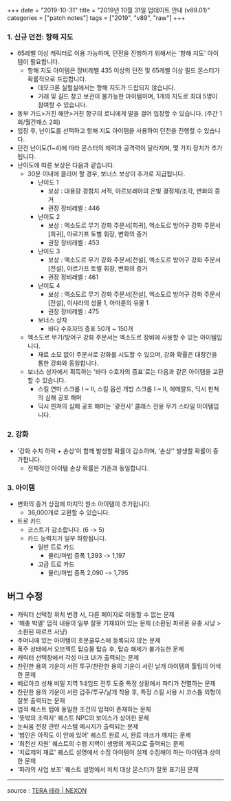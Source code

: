 +++
date = "2019-10-31"
title = "2019년 10월 31일 업데이트 안내 (v89.01)"
categories = ["patch notes"]
tags = ["2019", "v89", "raw"]
+++

### 1. 신규 던전: 항해 지도
- 65레벨 이상 캐릭터로 이용 가능하며, 던전을 진행하기 위해서는 '항해 지도' 아이템이 필요합니다.
  - 항해 지도 아이템은 장비레벨 435 이상의 던전 및 65레벨 이상 필드 몬스터가 확률적으로 드랍합니다.
    - 데모크론 실험실에서는 항해 지도가 드랍되지 않습니다.
    - 거래 및 길드 창고 보관이 불가능한 아이템이며, 1개의 지도로 최대 5명이 참여할 수 있습니다.
- 동부 가드>거친 해안>거친 항구의 로니에게 말을 걸어 입장할 수 있습니다. (주간 1회/월간패스 2회)
- 입장 후, 난이도를 선택하고 항해 지도 아이템을 사용하여 던전을 진행할 수 있습니다.
- 던전 난이도(1~4)에 따라 몬스터의 체력과 공격력이 달라지며, 몇 가지 장치가 추가됩니다.
- 난이도에 따른 보상은 다음과 같습니다.
  - 30분 이내에 클리어 할 경우, 보너스 보상이 추가로 지급됩니다.
    - 난이도 1
      - 보상 : 대용량 경험치 서적, 아르보레아의 은빛 결정체/조각, 변화의 증거
      - 권장 장비레벨 : 446
    - 난이도 2
      - 보상 : 엑소도르 무기 강화 주문서[희귀], 엑소도르 방어구 강화 주문서[희귀], 아르가프 토벌 휘장, 변화의 증거
      - 권장 장비레벨 : 453
    - 난이도 3
      - 보상 : 엑소도르 무기 강화 주문서[전설], 엑소도르 방어구 강화 주문서[전설], 아르가프 토벌 휘장, 변화의 증거
      - 권장 장비레벨 : 461
    - 난이도 4
      - 보상 : 엑소도르 무기 강화 주문서[전설], 엑소도르 방어구 강화 주문서[전설], 이샤라의 성물 1, 아마룬의 유물 1
      - 권장 장비레벨 : 475
    - 보너스 상자
      - 바다 수호자의 증표 50개 ~ 150개
  - 엑소도르 무기/방어구 강화 주문서는 엑소도르 장비에 사용할 수 있는 아이템입니다.
    - 재료 소모 없이 주문서로 강화를 시도할 수 있으며, 강화 확률은 대장간을 통한 강화와 동일합니다.
  - 보너스 상자에서 획득하는 '바다 수호자의 증표'로는 다음과 같은 아이템을 교환할 수 있습니다.
    - 스킬 연마 스크롤 I ~ II, 스킬 옵션 개방 스크롤 I ~ II, 에메랄드, 딕시 핀쳐의 심해 공포 해머
    - 딕시 핀쳐의 심해 공포 해머는 '광전사' 클래스 전용 무기 스타일 아이템입니다.

### 2. 강화
- '강화 수치 하락 + 손상'이 함께 발생할 확률이 감소하며, '손상'' 발생할 확률이 증가합니다.
  - 전체적인 아이템 손상 확률은 기존과 동일합니다.

### 3. 아이템
- 변화의 증거 상점에 마지막 원소 아이템이 추가됩니다.
  - 36,000개로 교환할 수 있습니다.
- 트로 카드
  - 코스트가 감소합니다. (6 -> 5)
  - 카드 능력치가 일부 하향됩니다.
    - 일반 트로 카드
        - 물리/마법 증폭 1,393 -> 1,197
    - 고급 트로 카드
        - 물리/마법 증폭 2,090 -> 1,795

## 버그 수정

- 캐릭터 선택창 위치 변경 시, 다른 페이지로 이동할 수 없는 문제
- '해충 박멸' 업적 내용이 일부 잘못 기재되어 있는 문제 (소환된 파르폰 유충 사냥 > 소환된 파르프 사냥)
- 주머니에 있는 아이템이 호문쿨루스에 등록되지 않는 문제
- 폭주 상태에서 오브젝트 탑승물 탑승 후, 탑승 해제가 불가능한 문제
- 캐릭터 선택창에서 각성 마크 UI가 출력되는 문제
- 찬란한 용의 기운이 서린 투구/찬란한 용의 기운이 서린 날개 아이템의 툴팁이 어색한 문제
- 베르아크 성채 비밀 지역 1네임드 전투 도중 특정 상황에서 파티가 전멸하는 문제
- 찬란한 용의 기운이 서린 갑주/투구/날개 착용 후, 특정 스킬 사용 시 코스튬 외형이 잘못 출력되는 문제
- 업적 퀘스트 탭에 동일한 조건의 업적이 존재하는 문제
- '뜻밖의 조력자' 퀘스트 NPC의 보이스가 상이한 문제
- 눈싸움 전장 관련 시스템 메시지가 출력되는 문제
- '범인은 아직도 이 안에 있어' 퀘스트 완료 시, 완료 마크가 깨지는 문제
- '최전선 지원' 퀘스트의 수행 지역이 생명의 계곡으로 출력되는 문제
- '치료제의 재료' 퀘스트 설명에서 수집 아이템이 실제 수집해야 하는 아이템과 상이한 문제
- '파랴의 사업 보조' 퀘스트 설명에서 처치 대상 몬스터가 잘못 표기된 문제

----

source : [TERA 테라 | NEXON](http://tera.nexon.com/news/update/view.aspx?n4articlesn=415)

